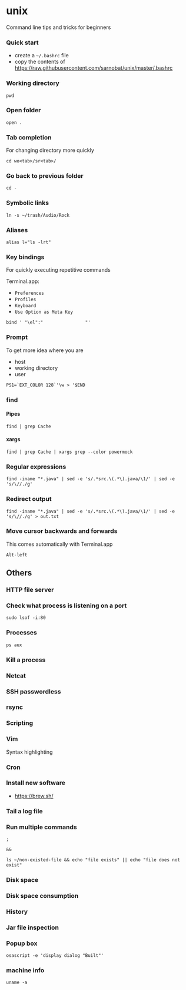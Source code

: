 # unix
Command line tips and tricks for beginners

### Quick start

* create a `~/.bashrc` file 
* copy the contents of https://raw.githubusercontent.com/sarnobat/unix/master/.bashrc

### Working directory

```
pwd
```

### Open folder

```
open .
```

### Tab completion

For changing directory more quickly

```
cd wo<tab>/sr<tab>/
```

### Go back to previous folder

```
cd -
```

### Symbolic links

```
ln -s ~/trash/Audio/Rock
```

### Aliases

```
alias l="ls -lrt"
```

### Key bindings

For quickly executing repetitive commands

Terminal.app:
* `Preferences`
* `Profiles`
* `Keyboard`
* `Use Option as Meta Key`

```
bind ' "\el":"                "'
```




### Prompt

To get more idea where you are
* host
* working directory
* user

```
PS1=`EXT_COLOR 128`'\w > '$END
```

### find

#### Pipes
```
find | grep Cache
```

#### xargs

```
find | grep Cache | xargs grep --color powermock
```
### Regular expressions

```
find -iname "*.java" | sed -e 's/.*src.\(.*\).java/\1/' | sed -e 's/\//./g'
```

### Redirect output

```
find -iname "*.java" | sed -e 's/.*src.\(.*\).java/\1/' | sed -e 's/\//./g' > out.txt
```

### Move cursor backwards and forwards

This comes automatically with Terminal.app

```
Alt-left
```

## Others


### HTTP file server

### Check what process is listening on a port

```
sudo lsof -i:80
```

### Processes

```
ps aux
```

### Kill a process


### Netcat

### SSH passwordless

### rsync

### Scripting

### Vim

Syntax highlighting

### Cron

### Install new software

* https://brew.sh/
### Tail a log file

### Run multiple commands

```
;
```
```
&&
```
```
ls ~/non-existed-file && echo "file exists" || echo "file does not exist"
```

### Disk space

### Disk space consumption

### History

### Jar file inspection

### Popup box

```
osascript -e 'display dialog "Built"'
```

### machine info

```
uname -a
```
